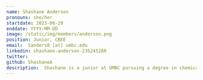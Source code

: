 ```yaml
---
name: Shashane Anderson
pronouns: she/her
startdate: 2023-08-29
enddate: YYYY-MM-DD
image: /static/img/members/anderson.png
position: Junior, CBEE
email:  Sanders8 [at] umbc.edu
linkedin: shashane-anderson-235245280
twitter: 
github: ShashaneA
description:  Shashane is a junior at UMBC pursuing a degree in chemical engineering on the bio track. Her passion for problem-solving serves as her motivation to learn more each day. She engages in activities such as painting, gaming, and listening to music during her spare time.
---
```

